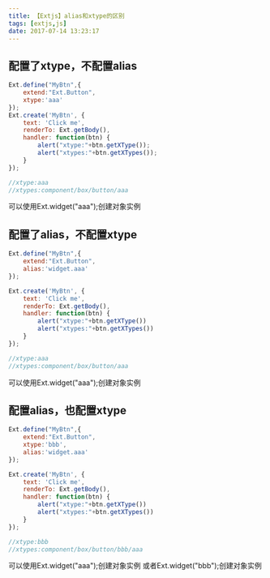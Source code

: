 ```yaml
---
title: 【Extjs】alias和xtype的区别
tags: [extjs,js]
date: 2017-07-14 13:23:17
---
```



## 配置了xtype，不配置alias
```js
Ext.define("MyBtn",{
    extend:"Ext.Button",
    xtype:'aaa'
});
Ext.create('MyBtn', {
    text: 'Click me',
    renderTo: Ext.getBody(),
    handler: function(btn) {
        alert("xtype:"+btn.getXType());
        alert("xtypes:"+btn.getXTypes());
    }
});

//xtype:aaa
//xtypes:component/box/button/aaa
```
可以使用Ext.widget("aaa");创建对象实例

<!-- more -->

## 配置了alias，不配置xtype

```js
Ext.define("MyBtn",{
    extend:"Ext.Button",
    alias:'widget.aaa'
});

Ext.create('MyBtn', {
    text: 'Click me',
    renderTo: Ext.getBody(),
    handler: function(btn) {
        alert("xtype:"+btn.getXType())
        alert("xtypes:"+btn.getXTypes())
    }
});

//xtype:aaa
//xtypes:component/box/button/aaa
```

可以使用Ext.widget("aaa");创建对象实例


## 配置alias，也配置xtype

```js
Ext.define("MyBtn",{
    extend:"Ext.Button",
    xtype:'bbb',
    alias:'widget.aaa'
});

Ext.create('MyBtn', {
    text: 'Click me',
    renderTo: Ext.getBody(),
    handler: function(btn) {
        alert("xtype:"+btn.getXType())
        alert("xtypes:"+btn.getXTypes())
    }
});

//xtype:bbb
//xtypes:component/box/button/bbb/aaa
```

可以使用Ext.widget("aaa");创建对象实例
或者Ext.widget("bbb");创建对象实例
